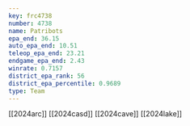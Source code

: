 ```yaml
---
key: frc4738
number: 4738
name: Patribots
epa_end: 36.15
auto_epa_end: 10.51
teleop_epa_end: 23.21
endgame_epa_end: 2.43
winrate: 0.7157
district_epa_rank: 56
district_epa_percentile: 0.9689
type: Team
---
```

[[2024arc]]
[[2024casd]]
[[2024cave]]
[[2024lake]]
